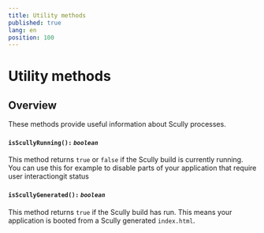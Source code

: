 ```yaml
---
title: Utility methods
published: true
lang: en
position: 100
---
```


# Utility methods

<div class="docs-link_table">
  <a class="view-in-repo" href="https://github.com/scullyio/scully/tree/main/libs/ng-lib/src/lib/utils"></a>
</div>

## Overview

These methods provide useful information about Scully processes.

#### `isScullyRunning():` _`boolean`_

This method returns `true` or `false` if the Scully build is currently running. You can use this for example to disable parts of your application that require user interactiongit status

#### `isScullyGenerated():` _`boolean`_

This method returns `true` if the Scully build has run. This means your application is booted from a Scully generated `index.html`.
